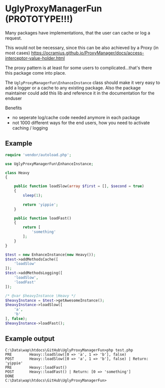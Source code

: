 
# UglyProxyManagerFun (PROTOTYPE!!!)

Many packages have implementations, that the user can cache or log a request.


This would not be necessary, since this can be also achieved by a Proxy (in most cases)
 https://ocramius.github.io/ProxyManager/docs/access-interceptor-value-holder.html


The proxy pattern is at least for some users to complicated...that's there this package come into place.


The `UglyProxyManagerFun\EnhanceInstance` class should make it very easy to add a logger or a cache to any existing package.
Also the package maintainer could add this lib and reference it in the documentation for the enduser


Benefits
- no seperate log/cache code needed anymore in each package
- not 1000 different ways for the end users, how you need to activate caching / logging 


## Example
```php
require 'vendor/autoload.php';

use UglyProxyManagerFun\EnhanceInstance;

class Heavy
{

    public function loadSlow(array $first = [], $second = true)
    {
        sleep(1);
        
        return 'yippie';
    }

    public function loadFast()
    {
        return [
            'something'
        ];
    }
}

$test = new EnhanceInstance(new Heavy());
$test->addMethodsCache([
    'loadSlow'
]);
$test->addMethodsLogging([
    'loadSlow',
    'loadFast'
]);

/* @var $heavyInstance \Heavy */
$heavyInstance = $test->getAwesomeInstance();
$heavyInstance->loadSlow([
    'a',
    'b'
], false);
$heavyInstance->loadFast();

```

## Example output

```cli
C:\Data\wap\htdocs\GitHub\UglyProxyManagerFun>php test.php
PRE        Heavy::loadSlow([0 => 'a', 1 => 'b'], false)
POST       Heavy::loadSlow([0 => 'a', 1 => 'b'], false) | Return: 'yippie'
PRE        Heavy::loadFast()
POST       Heavy::loadFast() | Return: [0 => 'something']
DONE
C:\Data\wap\htdocs\GitHub\UglyProxyManagerFun>
```
